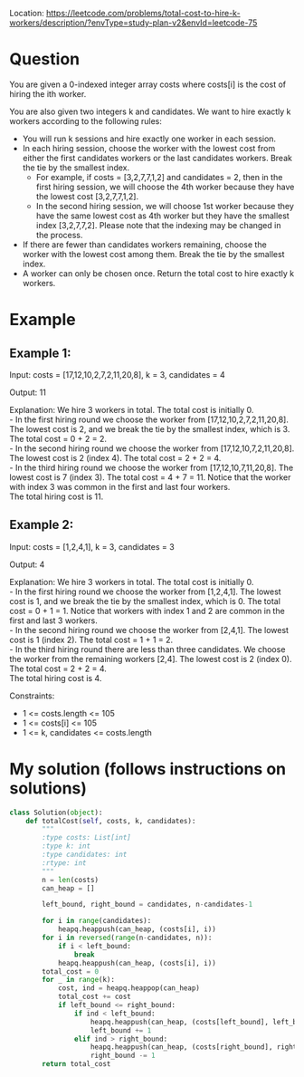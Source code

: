 Location: https://leetcode.com/problems/total-cost-to-hire-k-workers/description/?envType=study-plan-v2&envId=leetcode-75
# Question
You are given a 0-indexed integer array costs where costs[i] is the cost of hiring the ith worker.

You are also given two integers k and candidates. We want to hire exactly k workers according to the following rules:

- You will run k sessions and hire exactly one worker in each session.
- In each hiring session, choose the worker with the lowest cost from either the first candidates workers or the last candidates workers. Break the tie by the smallest index.
  - For example, if costs = [3,2,7,7,1,2] and candidates = 2, then in the first hiring session, we will choose the 4th worker because they have the lowest cost [3,2,7,7,1,2].
  - In the second hiring session, we will choose 1st worker because they have the same lowest cost as 4th worker but they have the smallest index [3,2,7,7,2]. Please note that the indexing may be changed in the process.
- If there are fewer than candidates workers remaining, choose the worker with the lowest cost among them. Break the tie by the smallest index.
- A worker can only be chosen once.
Return the total cost to hire exactly k workers.

# Example

## Example 1:

Input: costs = [17,12,10,2,7,2,11,20,8], k = 3, candidates = 4

Output: 11

Explanation: We hire 3 workers in total. The total cost is initially 0.
</br>- In the first hiring round we choose the worker from [17,12,10,2,7,2,11,20,8]. The lowest cost is 2, and we break the tie by the smallest index, which is 3. The total cost = 0 + 2 = 2.
</br>- In the second hiring round we choose the worker from [17,12,10,7,2,11,20,8]. The lowest cost is 2 (index 4). The total cost = 2 + 2 = 4.
</br>- In the third hiring round we choose the worker from [17,12,10,7,11,20,8]. The lowest cost is 7 (index 3). The total cost = 4 + 7 = 11. Notice that the worker with index 3 was common in the first and last four workers.
</br>The total hiring cost is 11.

## Example 2:

Input: costs = [1,2,4,1], k = 3, candidates = 3

Output: 4

Explanation: We hire 3 workers in total. The total cost is initially 0.
</br>- In the first hiring round we choose the worker from [1,2,4,1]. The lowest cost is 1, and we break the tie by the smallest index, which is 0. The total cost = 0 + 1 = 1. Notice that workers with index 1 and 2 are common in the first and last 3 workers.
</br>- In the second hiring round we choose the worker from [2,4,1]. The lowest cost is 1 (index 2). The total cost = 1 + 1 = 2.
</br>- In the third hiring round there are less than three candidates. We choose the worker from the remaining workers [2,4]. The lowest cost is 2 (index 0). The total cost = 2 + 2 = 4.
</br>The total hiring cost is 4.

Constraints:
- 1 <= costs.length <= 105 
- 1 <= costs[i] <= 105
- 1 <= k, candidates <= costs.length

# My solution (follows instructions on solutions)
```python
class Solution(object):
    def totalCost(self, costs, k, candidates):
        """
        :type costs: List[int]
        :type k: int
        :type candidates: int
        :rtype: int
        """
        n = len(costs)
        can_heap = []

        left_bound, right_bound = candidates, n-candidates-1

        for i in range(candidates):
            heapq.heappush(can_heap, (costs[i], i))
        for i in reversed(range(n-candidates, n)):
            if i < left_bound:
                break
            heapq.heappush(can_heap, (costs[i], i))
        total_cost = 0
        for _ in range(k):
            cost, ind = heapq.heappop(can_heap)
            total_cost += cost
            if left_bound <= right_bound:
                if ind < left_bound:
                    heapq.heappush(can_heap, (costs[left_bound], left_bound))
                    left_bound += 1
                elif ind > right_bound:
                    heapq.heappush(can_heap, (costs[right_bound], right_bound))
                    right_bound -= 1
        return total_cost
        

```
